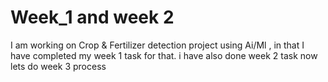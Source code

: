 # Week_1 and week 2
I am working on Crop &amp; Fertilizer detection project using Ai/Ml , in that I have completed my week 1 task for that. i have also done week 2 task now lets do week 3 process
